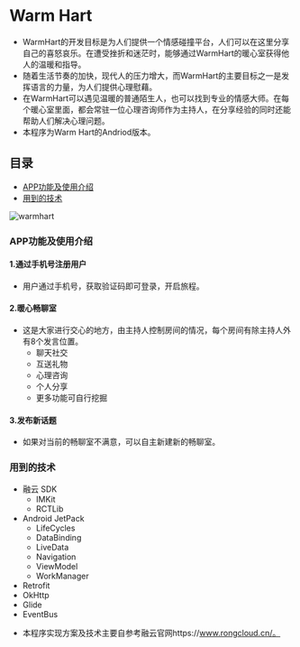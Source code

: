 # Warm Hart

- WarmHart的开发目标是为人们提供一个情感碰撞平台，人们可以在这里分享自己的喜怒哀乐。在遭受挫折和迷茫时，能够通过WarmHart的暖心室获得他人的温暖和指导。
- 随着生活节奏的加快，现代人的压力增大，而WarmHart的主要目标之一是发挥语言的力量，为人们提供心理慰藉。
- 在WarmHart可以遇见温暖的普通陌生人，也可以找到专业的情感大师。在每个暖心室里面，都会常驻一位心理咨询师作为主持人，在分享经验的同时还能帮助人们解决心理问题。
- 本程序为Warm Hart的Andriod版本。


## 目录

- [APP功能及使用介绍](#APP功能及使用介绍)
- [用到的技术](#用到的技术)

![warmhart](http://ww1.sinaimg.cn/large/006vbfFply1gjmy81tm7rj30u01pkabg.jpg)

### APP功能及使用介绍

#### 1.通过手机号注册用户

- 用户通过手机号，获取验证码即可登录，开启旅程。

#### 2.暖心畅聊室

- 这是大家进行交心的地方，由主持人控制房间的情况，每个房间有除主持人外有8个发言位置。
  - 聊天社交
  - 互送礼物
  - 心理咨询
  - 个人分享
  - 更多功能可自行挖掘

#### 3.发布新话题

- 如果对当前的畅聊室不满意，可以自主新建新的畅聊室。


### 用到的技术

- 融云 SDK
  - IMKit
  - RCTLib
- Android JetPack
  - LifeCycles
  - DataBinding
  - LiveData
  - Navigation
  - ViewModel
  - WorkManager
- Retrofit
- OkHttp
- Glide
- EventBus

* 本程序实现方案及技术主要自参考融云官网https://www.rongcloud.cn/。
